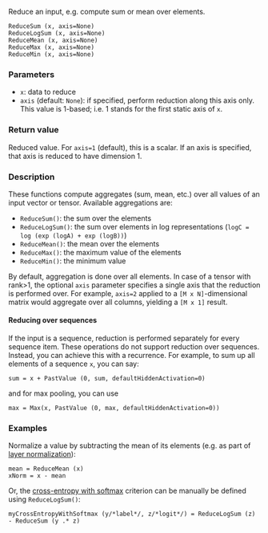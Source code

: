Reduce an input, e.g. compute sum or mean over elements.

    ReduceSum (x, axis=None)
    ReduceLogSum (x, axis=None)
    ReduceMean (x, axis=None)
    ReduceMax (x, axis=None)
    ReduceMin (x, axis=None)

### Parameters

* `x`: data to reduce
* `axis` (default: `None`): if specified, perform reduction along this axis only. This value is 1-based; i.e. 1 stands for the first static axis of `x`.

### Return value

Reduced value. For `axis=1` (default), this is a scalar. If an axis is specified, that axis
is reduced to have dimension 1.

### Description

These functions compute aggregates (sum, mean, etc.) over all values of an input vector or tensor.
Available aggregations are:
* `ReduceSum()`: the sum over the elements
* `ReduceLogSum()`: the sum over elements in log representations (`logC = log (exp (logA) + exp (logB))`)
* `ReduceMean()`: the mean over the elements
* `ReduceMax()`: the maximum value of the elements
* `ReduceMin()`: the minimum value

By default, aggregation is done over all elements.
In case of a tensor with rank>1, the optional `axis` parameter specifies a single axis
that the reduction is performed over.
For example, `axis=2` applied to a `[M x N]`-dimensional matrix would aggregate over all columns,
yielding a `[M x 1]` result.

#### Reducing over sequences
If the input is a sequence, reduction is performed separately for every sequence item.
These operations do not support reduction over sequences.
Instead, you can achieve this with a recurrence.
For example, to sum up all elements of a sequence `x`, you can say:

    sum = x + PastValue (0, sum, defaultHiddenActivation=0)

and for max pooling, you can use

    max = Max(x, PastValue (0, max, defaultHiddenActivation=0))

### Examples

Normalize a value by subtracting the mean of its elements (e.g. as part of [layer normalization](./Layers-Reference#batchnormalizationlayer-layernormalizationlayer-stabilizerlayer)):

    mean = ReduceMean (x)
    xNorm = x - mean

Or, the [cross-entropy with softmax](./Loss-Functions-and-Metrics#crossentropy-crossentropywithsoftmax) criterion can be
manually be defined using `ReduceLogSum()`:

    myCrossEntropyWithSoftmax (y/*label*/, z/*logit*/) = ReduceLogSum (z) - ReduceSum (y .* z)
